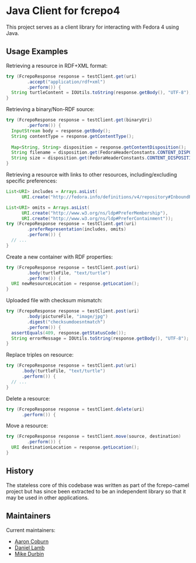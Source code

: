 Java Client for fcrepo4
=======================

This project serves as a client library for interacting with Fedora 4
using Java.

Usage Examples
--------------

Retrieving a resource in RDF+XML format:
```java
try (FcrepoResponse response = testClient.get(uri)
        .accept("application/rdf+xml")
        .perform()) {
  String turtleContent = IOUtils.toString(response.getBody(), "UTF-8");
}
```

Retrieving a binary/Non-RDF source:
```java
try (FcrepoResponse response = testClient.get(binaryUri)
        .perform()) {
  InputStream body = response.getBody();
  String contentType = response.getContentType();
  
  Map<String, String> disposition = response.getContentDisposition();
  String filename = disposition.get(FedoraHeaderConstants.CONTENT_DISPOSITION_FILENAME);
  String size = disposition.get(FedoraHeaderConstants.CONTENT_DISPOSITION_SIZE);
}
```

Retrieving a resource with links to other resources, including/excluding specific preferences:
```java
List<URI> includes = Arrays.asList(
      URI.create("http://fedora.info/definitions/v4/repository#InboundReferences"));

List<URI> omits = Arrays.asList(
      URI.create("http://www.w3.org/ns/ldp#PreferMembership"),
      URI.create("http://www.w3.org/ns/ldp#PreferContainment"));
try (FcrepoResponse response = testClient.get(uri)
        .preferRepresentation(includes, omits)
        .perform()) {
  // ...
}
```

Create a new container with RDF properties:
```java
try (FcrepoResponse response = testClient.post(uri)
        .body(turtleFile, "text/turtle")
        .perform()) {
  URI newResourceLocation = response.getLocation();
}
```

Uploaded file with checksum mismatch:
```java
try (FcrepoResponse response = testClient.post(uri)
        .body(pictureFile, "image/jpg")
        .digest("checksumdoesntmatch")
        .perform()) {
  assertEquals(409, response.getStatusCode());
  String errorMessage = IOUtils.toString(response.getBody(), "UTF-8");
}
```

Replace triples on resource:
```java
try (FcrepoResponse response = testClient.put(uri)
      .body(turtleFile, "text/turtle")
      .perform()) {
  // ...
}
```

Delete a resource:
```java
try (FcrepoResponse response = testClient.delete(uri)
      .perform()) {
```

Move a resource:
```java
try (FcrepoResponse response = testClient.move(source, destination)
        .perform()) {
  URI destinationLocation = response.getLocation();
}
```

History
-------

The stateless core of this codebase was written as part of the 
fcrepo-camel project but has since been extracted to be an independent
library so that it may be used in other applications.

Maintainers
-----------

Current maintainers:
* [Aaron Coburn](https://github.com/acoburn)
* [Daniel Lamb](https://github.com/daniel-dgi)
* [Mike Durbin](https://github.com/mikedurbin)

